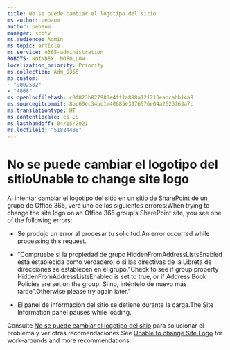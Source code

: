 ```yaml
---
title: No se puede cambiar el logotipo del sitio
ms.author: pebaum
author: pebaum
manager: scotv
ms.audience: Admin
ms.topic: article
ms.service: o365-administration
ROBOTS: NOINDEX, NOFOLLOW
localization_priority: Priority
ms.collection: Adm_O365
ms.custom:
- "9002502"
- "4868"
ms.openlocfilehash: c0f823b827980e4ff1a888a121213eabcabb14a9
ms.sourcegitcommit: 8bc60ec34bc1e40685e3976576e04a2623f63a7c
ms.translationtype: HT
ms.contentlocale: es-ES
ms.lasthandoff: 04/15/2021
ms.locfileid: "51824488"
---
```

# <a name="unable-to-change-site-logo"></a><span data-ttu-id="68c26-102">No se puede cambiar el logotipo del sitio</span><span class="sxs-lookup"><span data-stu-id="68c26-102">Unable to change site logo</span></span>

<span data-ttu-id="68c26-103">Al intentar cambiar el logotipo del sitio en un sitio de SharePoint de un grupo de Office 365, verá uno de los siguientes errores:</span><span class="sxs-lookup"><span data-stu-id="68c26-103">When trying to change the site logo on an Office 365 group's SharePoint site, you see one of the following errors:</span></span>

- <span data-ttu-id="68c26-104">Se produjo un error al procesar tu solicitud.</span><span class="sxs-lookup"><span data-stu-id="68c26-104">An error occurred while processing this request.</span></span>

- <span data-ttu-id="68c26-105">"Compruebe si la propiedad de grupo HiddenFromAddressListsEnabled está establecida como verdadero, o si las directivas de la Libreta de direcciones se establecen en el grupo.</span><span class="sxs-lookup"><span data-stu-id="68c26-105">"Check to see if group property HiddenFromAddressListsEnabled is set to true, or if Address Book Policies are set on the group.</span></span> <span data-ttu-id="68c26-106">Si no, inténtelo de nuevo más tarde".</span><span class="sxs-lookup"><span data-stu-id="68c26-106">Otherwise please try again later."</span></span>

- <span data-ttu-id="68c26-107">El panel de información del sitio se detiene durante la carga.</span><span class="sxs-lookup"><span data-stu-id="68c26-107">The Site Information panel pauses while loading.</span></span>

<span data-ttu-id="68c26-108">Consulte [No se puede cambiar el logotipo del sitio](https://docs.microsoft.com/sharepoint/troubleshoot/sites/error-when-changing-o365-site-logo) para solucionar el problema y ver otras recomendaciones.</span><span class="sxs-lookup"><span data-stu-id="68c26-108">See [Unable to change Site Logo](https://docs.microsoft.com/sharepoint/troubleshoot/sites/error-when-changing-o365-site-logo) for work-arounds and more recommendations.</span></span>
